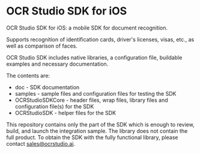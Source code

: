 OCR Studio SDK for iOS
======================

OCR Studio SDK for iOS: a mobile SDK for document recognition.

Supports recognition of identification cards, driver's licenses, visas, etc., as well as comparison of faces. 

OCR Studio SDK includes native libraries, a configuration file, buildable examples and necessary documentation.

The contents are:

* doc - SDK documentation
* samples - sample files and configuration files for testing the SDK
* OCRStudioSDKCore - header files, wrap files, library files and configuration file(s) for the SDK
* OCRStudioSDK - helper files for the SDK

This repository contains only the part of the SDK which is enough to review, build, and launch the integration sample. The library does not contain the full product. To obtain the SDK with the fully functional library, please contact sales@ocrstudio.ai.